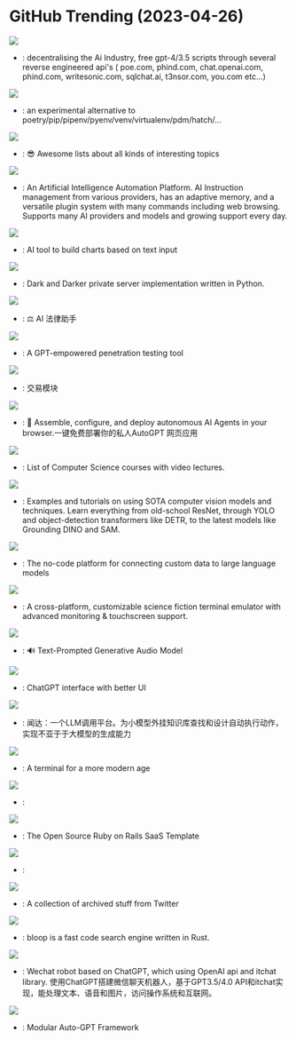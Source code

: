 # GitHub Trending (2023-04-26)

![](https://img.shields.io/badge/Python-New%202-green?style=flat-square&logo=appveyor)
- [](https://github.comundefined): decentralising the Ai Industry, free gpt-4/3.5 scripts through several reverse engineered api's ( poe.com, phind.com, chat.openai.com, phind.com, writesonic.com, sqlchat.ai, t3nsor.com, you.com etc...)

![](https://img.shields.io/badge/Rust-New%201-green?style=flat-square&logo=appveyor)
- [](https://github.comundefined): an experimental alternative to poetry/pip/pipenv/pyenv/venv/virtualenv/pdm/hatch/…

![](https://img.shields.io/badge/none-New%20158-green?style=flat-square&logo=appveyor)
- [](https://github.comundefined): 😎 Awesome lists about all kinds of interesting topics

![](https://img.shields.io/badge/Python-New%20255-green?style=flat-square&logo=appveyor)
- [](https://github.comundefined): An Artificial Intelligence Automation Platform. AI Instruction management from various providers, has an adaptive memory, and a versatile plugin system with many commands including web browsing. Supports many AI providers and models and growing support every day.

![](https://img.shields.io/badge/TypeScript-New%20204-green?style=flat-square&logo=appveyor)
- [](https://github.comundefined): AI tool to build charts based on text input

![](https://img.shields.io/badge/Python-New%2013-green?style=flat-square&logo=appveyor)
- [](https://github.comundefined): Dark and Darker private server implementation written in Python.

![](https://img.shields.io/badge/TypeScript-New%20247-green?style=flat-square&logo=appveyor)
- [](https://github.comundefined): ⚖️ AI 法律助手

![](https://img.shields.io/badge/Python-New%20201-green?style=flat-square&logo=appveyor)
- [](https://github.comundefined): A GPT-empowered penetration testing tool

![](https://img.shields.io/badge/Python-New%2097-green?style=flat-square&logo=appveyor)
- [](https://github.comundefined): 交易模块

![](https://img.shields.io/badge/TypeScript-New%20268-green?style=flat-square&logo=appveyor)
- [](https://github.comundefined): 🤖 Assemble, configure, and deploy autonomous AI Agents in your browser.一键免费部署你的私人AutoGPT 网页应用

![](https://img.shields.io/badge/none-New%20119-green?style=flat-square&logo=appveyor)
- [](https://github.comundefined): List of Computer Science courses with video lectures.

![](https://img.shields.io/badge/Jupyter%20Notebook-New%20186-green?style=flat-square&logo=appveyor)
- [](https://github.comundefined): Examples and tutorials on using SOTA computer vision models and techniques. Learn everything from old-school ResNet, through YOLO and object-detection transformers like DETR, to the latest models like Grounding DINO and SAM.

![](https://img.shields.io/badge/TypeScript-New%20182-green?style=flat-square&logo=appveyor)
- [](https://github.comundefined): The no-code platform for connecting custom data to large language models

![](https://img.shields.io/badge/JavaScript-New%2092-green?style=flat-square&logo=appveyor)
- [](https://github.comundefined): A cross-platform, customizable science fiction terminal emulator with advanced monitoring & touchscreen support.

![](https://img.shields.io/badge/Python-New%20982-green?style=flat-square&logo=appveyor)
- [](https://github.comundefined): 🔊 Text-Prompted Generative Audio Model

![](https://img.shields.io/badge/Python-New%20180-green?style=flat-square&logo=appveyor)
- [](https://github.comundefined): ChatGPT interface with better UI

![](https://img.shields.io/badge/CSS-New%2083-green?style=flat-square&logo=appveyor)
- [](https://github.comundefined): 闻达：一个LLM调用平台。为小模型外挂知识库查找和设计自动执行动作，实现不亚于于大模型的生成能力

![](https://img.shields.io/badge/TypeScript-New%20329-green?style=flat-square&logo=appveyor)
- [](https://github.comundefined): A terminal for a more modern age

![](https://img.shields.io/badge/Python-New%2011-green?style=flat-square&logo=appveyor)
- [](https://github.comundefined): 

![](https://img.shields.io/badge/Ruby-New%2040-green?style=flat-square&logo=appveyor)
- [](https://github.comundefined): The Open Source Ruby on Rails SaaS Template

![](https://img.shields.io/badge/JavaScript-New%20268-green?style=flat-square&logo=appveyor)
- [](https://github.comundefined): 

![](https://img.shields.io/badge/none-New%2010-green?style=flat-square&logo=appveyor)
- [](https://github.comundefined): A collection of archived stuff from Twitter

![](https://img.shields.io/badge/TypeScript-New%20315-green?style=flat-square&logo=appveyor)
- [](https://github.comundefined): bloop is a fast code search engine written in Rust.

![](https://img.shields.io/badge/Python-New%2091-green?style=flat-square&logo=appveyor)
- [](https://github.comundefined): Wechat robot based on ChatGPT, which using OpenAI api and itchat library. 使用ChatGPT搭建微信聊天机器人，基于GPT3.5/4.0 API和itchat实现，能处理文本、语音和图片，访问操作系统和互联网。

![](https://img.shields.io/badge/Python-New%2044-green?style=flat-square&logo=appveyor)
- [](https://github.comundefined): Modular Auto-GPT Framework


